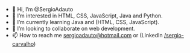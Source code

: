 - 👋 Hi, I’m @SergioAdauto
- 👀 I’m interested in HTML, CSS, JavaScript, Java and Python.
- 🌱 I’m currently learning Java and (HTML, CSS, JavaScript).
- 💞️ I’m looking to collaborate on web development.
- 📫 How to reach me sergioadauto@hotmail.com or (LinkedIn <a
                href="https://www.linkedin.com/in/s%C3%A9rgio-carvalho-a89a97a8/" rel="external" target="_blank"
                title="LinkdIn">/sergio-carvalho</a>)

<!---
SergioAdauto/SergioAdauto is a ✨ special ✨ repository because its `README.md` (this file) appears on your GitHub profile.
You can click the Preview link to take a look at your changes.
--->
